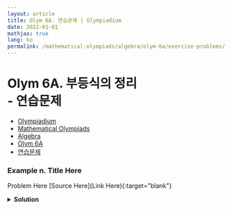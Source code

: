 ```yaml
---
layout: article
title: Olym 6A. 연습문제 | Olympiadium
date: 2022-01-01
mathjax: true
lang: ko
permalink: /mathematical-olympiads/algebra/olym-6a/exercise-problems/
---
```

# Olym 6A. 부등식의 정리 <br> <ssup> - 연습문제</ssup>

<ul class="breadcrumb">
	<li><a href="{{ site.url }}">Olympiadium</a></li> 
	<li><a href="{{ site.url }}mathematical-olympiads/">Mathematical Olympiads</a></li> 
	<li><a href="{{ site.url }}mathematical-olympiads/algebra/">Algebra</a></li> 
	<li><a href="{{ site.url }}mathematical-olympiads/algebra/olym-6a/">Olym 6A</a></li> 
	<li><a href="{{ site.url }}mathematical-olympiads/algebra/olym-6a/exercise-problems/">연습문제</a></li>
</ul>

### Example n. Title Here
<skyblueboard> Problem Here </skyblueboard>
[Source Here](Link Here){:target="blank"}
<pinkborder><details>
<summary><b>Solution</b></summary>
Solution Here. 
</details></pinkborder>

